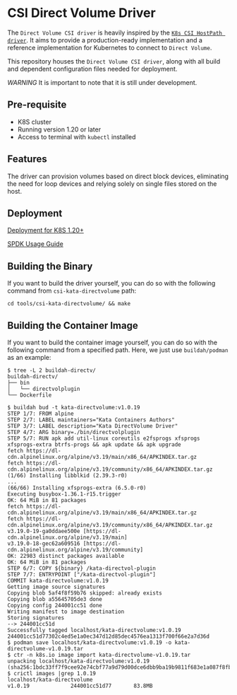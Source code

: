 # CSI Direct Volume Driver

The `Direct Volume CSI driver` is heavily inspired by the [`K8s CSI HostPath driver`](https://github.com/kubernetes-csi/csi-driver-host-path). It aims to provide a production-ready implementation and a reference implementation for Kubernetes to connect to `Direct Volume`.

This repository houses the `Direct Volume CSI driver`, along with all build and dependent configuration files needed for deployment.

*WARNING* It is important to note that it is still under development.

## Pre-requisite

- K8S cluster
- Running version 1.20 or later
- Access to terminal with `kubectl` installed

## Features

The driver can provision volumes based on direct block devices, eliminating the need for loop devices and relying solely on single files stored on the host.

## Deployment

[Deployment for K8S 1.20+](docs/deploy-csi-kata-directvol.md)

[SPDK Usage Guide](docs/spdk-usage.md)

## Building the Binary

If you want to build the driver yourself, you can do so with the following command from `csi-kata-directvolume` path:

```shell
cd tools/csi-kata-directvolume/ && make
```

## Building the Container Image

If you want to build the container image yourself, you can do so with the following command from a specified path.
Here, we just use `buildah/podman` as an example:

```shell
$ tree -L 2 buildah-directv/
buildah-directv/
├── bin
│   └── directvolplugin
└── Dockerfile

$ buildah bud -t kata-directvolume:v1.0.19
STEP 1/7: FROM alpine
STEP 2/7: LABEL maintainers="Kata Containers Authors"
STEP 3/7: LABEL description="Kata DirectVolume Driver"
STEP 4/7: ARG binary=./bin/directvolplugin
STEP 5/7: RUN apk add util-linux coreutils e2fsprogs xfsprogs xfsprogs-extra btrfs-progs && apk update && apk upgrade
fetch https://dl-cdn.alpinelinux.org/alpine/v3.19/main/x86_64/APKINDEX.tar.gz
fetch https://dl-cdn.alpinelinux.org/alpine/v3.19/community/x86_64/APKINDEX.tar.gz
(1/66) Installing libblkid (2.39.3-r0)
...
(66/66) Installing xfsprogs-extra (6.5.0-r0)
Executing busybox-1.36.1-r15.trigger
OK: 64 MiB in 81 packages
fetch https://dl-cdn.alpinelinux.org/alpine/v3.19/main/x86_64/APKINDEX.tar.gz
fetch https://dl-cdn.alpinelinux.org/alpine/v3.19/community/x86_64/APKINDEX.tar.gz
v3.19.0-19-ga0ddaee500e [https://dl-cdn.alpinelinux.org/alpine/v3.19/main]
v3.19.0-18-gec62a609516 [https://dl-cdn.alpinelinux.org/alpine/v3.19/community]
OK: 22983 distinct packages available
OK: 64 MiB in 81 packages
STEP 6/7: COPY ${binary} /kata-directvol-plugin
STEP 7/7: ENTRYPOINT ["/kata-directvol-plugin"]
COMMIT kata-directvolume:v1.0.19
Getting image source signatures
Copying blob 5af4f8f59b76 skipped: already exists
Copying blob a55645705de3 done
Copying config 244001cc51 done
Writing manifest to image destination
Storing signatures
--> 244001cc51d
Successfully tagged localhost/kata-directvolume:v1.0.19
244001cc51d77302c4ed5e1a0ec347d12d85dec4576ea1313f700f66e2a7d36d
$ podman save localhost/kata-directvolume:v1.0.19 -o kata-directvolume-v1.0.19.tar
$ ctr -n k8s.io image import kata-directvolume-v1.0.19.tar
unpacking localhost/kata-directvolume:v1.0.19 (sha256:1bdc33ff7f9cee92e74cbf77a9d79d00dce6dbb9ba19b9811f683e1a087f8fbf)...done
$ crictl images |grep 1.0.19
localhost/kata-directvolume                                          v1.0.19             244001cc51d77       83.8MB
```
